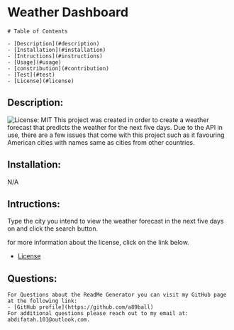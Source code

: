 # Weather Dashboard
    # Table of Contents
   
    - [Description](#description)
    - [Installation](#installation)
    - [Intructions](#instructions)
    - [Usage](#usage)
    - [constribution](#contribution)
    - [Test](#test)
    - [License](#license)
  ## Description:
  ![License: MIT](https://img.shields.io/badge/License-MIT-yellow.svg "Liscense Badge")
    This project was created in order to create a weather forecast that predicts the weather for the next five days. Due to the API in use, there are a few issues that come with this project such as it favouring American cities with names same as cities from other countries.
  ## Installation:
  N/A
  ## Intructions:
  Type the city you intend to view the weather forecast in the next five days on and click the search button.

  for more information about the license, click on the link below.
  - [License](https://opensource.org/licensesMIT)
  ## Questions:
    For Questions about the ReadMe Generator you can visit my GitHub page at the following link:
    - [GitHub profile](https://github.com/a89ball)
    For additional questions please reach out to my email at: abdifatah.101@outlook.com.